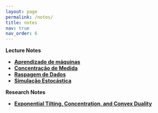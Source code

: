 ```yaml
---
layout: page
permalink: /notes/
title: notes
nav: true
nav_order: 6
---
```


**Lecture Notes**

- **[Aprendizado de máquinas](https://github.com/thiagorr162/curso_aprendizado/blob/main/material/AprendizadoMaquinas.pdf)**
- **[Concentração de Medida](/assets/pdf/notes/concentracao.pdf)**
- **[Raspagem de Dados](https://github.com/thiagorr162/web_scraping/blob/main/noticias_senado.ipynb)**
- **[Simulação Estocástica](https://github.com/thiagorr162/metodos_computacionais)**

**Research Notes**
- **[Exponential Tilting, Concentration, and Convex Duality](/assets/pdf/notes/tilted.pdf)**
